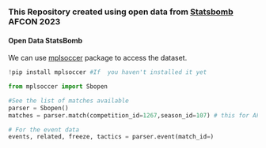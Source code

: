 ### This Repository created using open data from [Statsbomb](http://https://statsbomb.com/news/statsbomb-release-free-2023-african-cup-of-nations-data/ "Statsbomb") AFCON 2023


#### Open Data StatsBomb
We can use [mplsoccer](http://https://mplsoccer.readthedocs.io/en/latest/mplsoccer.statsbomb.html "mplsoccer") package to access the dataset.

```python
!pip install mplsoccer #If  you haven't installed it yet

from mplsoccer import Sbopen

#See the list of matches available
parser = Sbopen()
matches = parser.match(competition_id=1267,season_id=107) # this for AFCON 2023

# For the event data
events, related, freeze, tactics = parser.event(match_id=)
```
